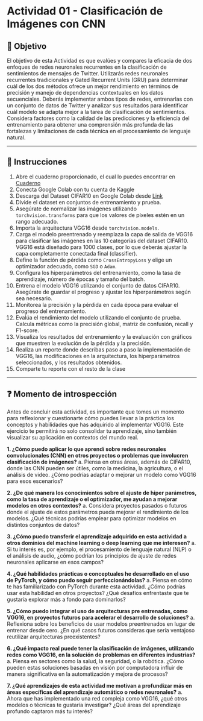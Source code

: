 # **Actividad 01 - Clasificación de Imágenes con CNN**

## 🎯 **Objetivo**
El objetivo de esta Actividad es que evalúes y compares la eficacia de dos enfoques de redes neuronales recurrentes en la clasificación de sentimientos de mensajes de Twitter. Utilizarás redes neuronales recurrentes tradicionales y Gated Recurrent Units (GRU) para determinar cuál de los dos métodos ofrece un mejor rendimiento en términos de precisión y manejo de dependencias contextuales en los datos secuenciales. Deberás implementar ambos tipos de redes, entrenarlas con un conjunto de datos de Twitter y analizar sus resultados para identificar cuál modelo se adapta mejor a la tarea de clasificación de sentimientos. Considera factores como la calidad de las predicciones y la eficiencia del entrenamiento para obtener una comprensión más profunda de las fortalezas y limitaciones de cada técnica en el procesamiento de lenguaje natural.

---

## 📑 Instrucciones
1.	Abre el cuaderno proporcionado, el cual lo puedes encontrar en [Cuaderno](https://github.com/beduExpert/Machine-Learning-2024/blob/e9088f91f47e6dd0f309f74a0648aa0f6bfe490f/Sesi%C3%B3n-05/Actividad-01/Actividad%2001%20-%20VGG16%20sobre%20CIFAR10.ipynb)
2.  Conecta Google Colab con tu cuenta de Kaggle
3.	Descarga del Dataset CIFAR10 en Google Colab desde [Link](https://www.kaggle.com/datasets/swaroopkml/cifar10-pngs-in-folders)
4.	Divide el dataset en conjuntos de entrenamiento y prueba.
5.	Asegúrate de normalizar las imágenes utilizando ``` torchvision.transforms ```  para que los valores de píxeles estén en un rango adecuado.
6.	Importa la arquitectura VGG16 desde ```torchvision.models```.
7.	Carga el modelo preentrenado y reemplaza la capa de salida de VGG16 para clasificar las imágenes en las 10 categorías del dataset CIFAR10. VGG16 está diseñado para 1000 clases, por lo que deberás ajustar la capa completamente conectada final (classifier).
8.	Define la función de pérdida como ```CrossEntropyLoss``` y elige un optimizador adecuado, como ```SGD``` o ```Adam```.
9.	Configura los hiperparámetros del entrenamiento, como la tasa de aprendizaje, número de épocas y tamaño del batch.
10.	Entrena el modelo VGG16 utilizando el conjunto de datos CIFAR10. Asegúrate de guardar el progreso y ajustar los hiperparámetros según sea necesario.
11.	Monitorea la precisión y la pérdida en cada época para evaluar el progreso del entrenamiento.
12.	Evalúa el rendimiento del modelo utilizando el conjunto de prueba. Calcula métricas como la precisión global, matriz de confusión, recall y F1-score.
13.	Visualiza los resultados del entrenamiento y la evaluación con gráficos que muestren la evolución de la pérdida y la precisión.
14.	Realiza un reporte donde describas paso a paso la implementación de VGG16, las modificaciones en la arquitectura, los hiperparámetros seleccionados, y los resultados obtenidos.
15.	Comparte tu reporte con el resto de la clase


---

## ❓ **Momento de introspección**

Antes de concluir esta actividad, es importante que tomes un momento para reflexionar y cuestionarte cómo puedes llevar a la práctica los conceptos y habilidades que has adquirido al implementar VGG16. Este ejercicio te permitirá no solo consolidar tu aprendizaje, sino también visualizar su aplicación en contextos del mundo real.

**1.	¿Cómo puedo aplicar lo que aprendí sobre redes neuronales convolucionales (CNN) en otros proyectos o problemas que involucren clasificación de imágenes?**
a.	Piensa en otras áreas, además de CIFAR10, donde las CNN pueden ser útiles, como la medicina, la agricultura, o el análisis de video. ¿Cómo podrías adaptar o mejorar un modelo como VGG16 para esos escenarios?

**2.	¿De qué manera los conocimientos sobre el ajuste de hiper parámetros, como la tasa de aprendizaje o el optimizador, me ayudan a mejorar modelos en otros contextos?**
a.	Considera proyectos pasados o futuros donde el ajuste de estos parámetros pueda mejorar el rendimiento de los modelos. ¿Qué técnicas podrías emplear para optimizar modelos en distintos conjuntos de datos?

**3.	¿Cómo puedo transferir el aprendizaje adquirido en esta actividad a otros dominios del machine learning o deep learning que me interesen?**
a.	Si tu interés es, por ejemplo, el procesamiento de lenguaje natural (NLP) o el análisis de audio, ¿cómo podrían los principios de ajuste de redes neuronales aplicarse en esos campos?

**4.	¿Qué habilidades prácticas o conceptuales he desarrollado en el uso de PyTorch, y cómo puedo seguir perfeccionándolas?**
a.	Piensa en cómo te has familiarizado con PyTorch durante esta actividad. ¿Cómo podrías usar esta habilidad en otros proyectos? ¿Qué desafíos enfrentaste que te gustaría explorar más a fondo para dominarlos?

**5.	¿Cómo puedo integrar el uso de arquitecturas pre entrenadas, como VGG16, en proyectos futuros para acelerar el desarrollo de soluciones?**
a.	Reflexiona sobre los beneficios de usar modelos preentrenados en lugar de entrenar desde cero. ¿En qué casos futuros consideras que sería ventajoso reutilizar arquitecturas preexistentes?

**6.	¿Qué impacto real puede tener la clasificación de imágenes, utilizando redes como VGG16, en la solución de problemas en diferentes industrias?**
a.	Piensa en sectores como la salud, la seguridad, o la robótica. ¿Cómo pueden estas soluciones basadas en visión por computadora influir de manera significativa en la automatización y mejora de procesos?

**7.	¿Qué aprendizajes de esta actividad me motivan a profundizar más en áreas específicas del aprendizaje automático o redes neuronales?**
a.	Ahora que has implementado una red compleja como VGG16, ¿qué otros modelos o técnicas te gustaría investigar? ¿Qué áreas del aprendizaje profundo captaron más tu interés?






